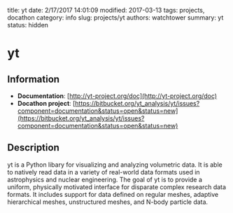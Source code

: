 title: yt
date: 2/17/2017 14:01:09
modified: 2017-03-13
tags: projects, docathon
category: info
slug: projects/yt
authors: watchtower
summary: yt
status: hidden

# yt

## Information

* **Documentation**: [http://yt-project.org/doc](http://yt-project.org/doc)
* **Docathon project**: [https://bitbucket.org/yt_analysis/yt/issues?component=documentation&status=open&status=new](https://bitbucket.org/yt_analysis/yt/issues?component=documentation&status=open&status=new)

## Description
yt is a Python libary for visualizing and analyzing volumetric data. It is able to natively read data in a variety of real-world data formats used in astrophysics and nuclear engineering. The goal of yt is to provide a uniform, physically motivated interface for disparate complex research data formats. It includes support for data defined on regular meshes, adaptive hierarchical meshes, unstructured meshes, and N-body particle data.

